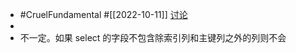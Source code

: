 - #CruelFundamental #[[2022-10-11]] [讨论](https://github.com/CYZH1307/CruelFundamental/tree/main/homework/202210/11)
-
- 不一定。如果 select 的字段不包含除索引列和主键列之外的列则不会